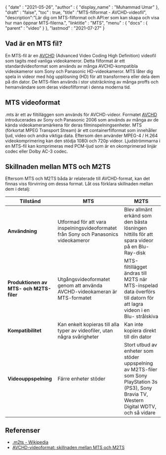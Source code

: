 {
  "date" : "2021-05-26",
  "author" : {
    "display_name" : "Muhammad Umar"
},
  "draft" : "false",
  "toc" : true,
  "title" :"MTS-filformat - AVCHD-videofil",
  "description":"Lär dig om MTS-filformat och API:er som kan skapa och visa hur man öppnar MTS-filerna.",
  "linktitle" : "MTS",
  "menu" : {
    "docs" : {
      "parent" : "video"
}
},
  "lastmod" : "2021-07-27"
}

## Vad är en MTS fil?

En MTS-fil är en [AVCHD](/sv/video/avchd/) (Advanced Video Coding High Definition) videofil som tagits med vanliga videokameror. Detta filformat är ett standardvideoformat som används av många AVCHD-kompatibla videokameror som Sony och Panasonic HD-videokameror. MTS låter dig spela in videor med hög upplösning (HD) för att transformera eller dela dem på din dator. De
MTS-filen används i stor utsträckning av många proffs och hemanvändare som deras videofilformat i denna moderna tid.

## MTS videoformat

.mts är ett av filtilläggen som används för AVCHD-videor. Formatet [AVCHD](/sv/video/avchd/) introducerades av Sony och Panasonic 2006 som används av många av de kända videokameramärkena för deras filminspelningsenheter. MTS (förkortat MPEG Transport Stream) är ett containerfilformat som innehåller ljud, video och andra viktiga data. Eftersom den använder MPEG-4 / H.264 videokomprimering kan den stödja 1080i och 720p videor. Ljudströmmarna i en MTS-fil kan komprimeras med PCM-ljud som är en okomprimerad linjär codec eller Dolby AC-3 codec.

## Skillnaden mellan MTS och M2TS

Eftersom MTS och M2TS båda är relaterade till AVCHD-format, kan det finnas viss förvirring om dessa format. Låt oss förklara skillnaden mellan dem i detalj:

|Tillstånd|MTS|M2TS|
---|---|---|
|**Användning**|Utformad för att vara inspelningsvideoformatet från Sony och Panasonics videokameror|Blev allmänt erkänd som den bästa lösningen hittills för att spara videor på en Blu-Ray-disk|
|**Produktionen av MTS- och M2TS-filer**|Utgångsvideoformatet genom att använda AVCHD-videokameran är MTS-formatet|MTS-filtillägget ändras till M2TS när MTS-inspelad data överförs till datorn för att lagra videon i en Blu- strålskiva|
|**Kompatibilitet**| Kan enkelt kopieras till alla typer av videofiler, utan några svårigheter|Kan inte kopiera direkt till din dator|
|**Videouppspelning**| Färre enheter stöder| Stort utbud av enheter som stöder uppspelning av M2TS-filer som Sony PlayStation 3s (PS3), Sony Bravia TV, Western Digital WDTV, och så vidare|

## Referenser ##

- [.m2ts - Wikipedia](https://en.wikipedia.org/wiki/.m2ts)
- [AVCHD-videoformat: skillnaden mellan MTS och M2TS](https://www.videosolo.com/tutorials/mts-vs-m2ts.html)

